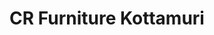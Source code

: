 ---
title: "CR Furniture Kottamuri"
url: /athirampuzha-ettumanoor-kerala/cr-furniture-kottamuri/
shop: Einkaufszentrum
---